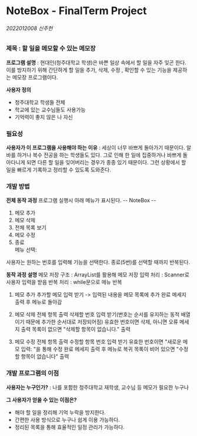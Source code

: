 # NoteBox - FinalTerm Project

###### 2022012008 신주헌
### 제목 : 할 일을 메모할 수 있는 메모장 

**프로그램 설명** : 현대인(청주대학교 학생)은 바쁜 일상 속에서 할 일을 자주 잊곤 한다. 이를 방지하기 위해 간단하게 할 일을 추가, 삭제, 수정 , 확인할 수 있는 기능을 제공하는 메모장 프로그램이다.

**사용자 정의** 
- 청주대학교 학생들 전체
- 학교에 있는 교수님들도 사용가능
- 기억력이 좋지 않은 나 자신 
### 필요성

**사용자가 이 프로그램을 사용해야 하는 이유** : 세상이 너무 바쁘게 돌아가기 때문이다. 알바를 하거나 복수 전공을 하는 학생들도 있다. 그로 인해 한 일에 집중하거나 바쁘게 돌아다니게 되면 다른 할 일을 잊어버리는 경우가 종종 있기 때문이다. 그런 상황에서 할 일을 빠르게 기록하고 정리할 수 있도록 도와준다.

### 개발 방법

**전체 동작 과정**
프로그램 실행시 아래 메뉴가 표시된다.
-- NoteBox --  
1. 메모 추가
2. 메모  삭제  
3. 전체 목록 보기  
4. 메모 수정                       
5. 종료  
메뉴 선택:

사용자는 원하는 번호를 입력해 기능을 선택한다. 종료(5번)를 선택할 때까지 반복된다.

**동작 과정 설명** 
메모 저장 구조 : ArrayList를 활용해 메모 저장
입력 처리 : Scanner로 사용자 입력을 받음
반복 처리 : while문으로 메뉴 반복

1. 메모 추가
추가할 메모 입력 받기 -> 입력된 내용을 메모 목록에 추가
완료 메세지 출력 후 메뉴로 돌아감

2. 메모 삭제
전체 항목 출력 
삭제할 번호 입력 받기(번호는 순서를 유지하는 동적 배열이기 때문에 추가한 순서대로 저장되어짐)
유효한 번호이면 삭제, 아니면 오류 메세지 출력
목록이 없으면 "삭제할 항목이 없습니다." 출력

3. 메모 수정
전체 항목 출력
수정할 항목 번호 입력 받기
유효한 번호이면 "새로운 메모 입력: "을 통해 수정
완료 메세지 출력 후 메뉴로 복귀
목록이 비어 있으면 "수정할 항목이 없습니다" 출력

### 개발 프로그램의 이점

**사용자는 누구인가?** : 나를 포함한 청주대학교 재학생, 교수님 등 메모가 필요한 누구나 

**그 사용자가 얻을 수 있는 이점은?** 
- 해야 할 일을 정리해 기억 누락을 방지한다.
- 간편한 사용 방식으로 누구나 쉽게 이용 가능하다.
- 정리된 목록을 통해 효율적인 일정 관리가 가능하다.



